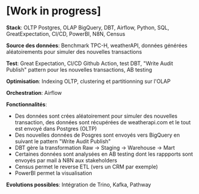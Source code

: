 # [Work in progress]

**Stack**: OLTP Postgres, OLAP BigQuery, DBT, Airflow, Python, SQL, GreatExpectation, CI/CD, PowerBI, N8N, Census

**Source des données**: Benchmark TPC-H, weatherAPI, données générées aléatoirements pour simuler des nouvelles transactions

**Test**: Great Expectation, CI/CD Github Action, test DBT, "Write Audit Publish" pattern pour les nouvelles transactions, AB testing

**Optimisation**: Indexing OLTP, clustering et partitionning sur l'OLAP

**Orchestration**: Airflow

**Fonctionnalités**: 
- Des données sont crées aléatoirement pour simuler des nouvelles transaction, des données sont récupérées de weatherapi.com et le tout est envoyé dans Postgres (OLTP)
- Des nouvelles données de Posgres sont envoyés vers BigQuery en suivant le pattern "Write Audit Publish"
- DBT gère la transformation Raw -> Staging -> Warehouse -> Mart
- Certaines données sont analysées en AB testing dont les rappports sont envoyés par mail à N8N aux stakeholders
- Census permet le reverse ETL (vers un CRM par exemple)
- PowerBI permet la visualisation

**Evolutions possibles**:
Intégration de Trino, Kafka, Pathway

